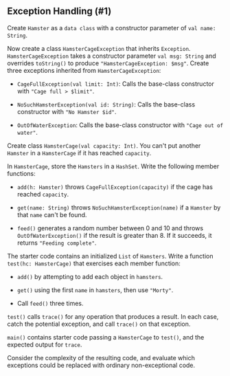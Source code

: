 ## Exception Handling (#1)

Create `Hamster` as a `data class` with a constructor parameter of `val name:
String`.

Now create a class `HamsterCageException` that inherits `Exception`.
`HamsterCageException` takes a constructor parameter `val msg: String` and
overrides `toString()` to produce `"HamsterCageException: $msg"`. Create three
exceptions inherited from `HamsterCageException`:

- `CageFullException(val limit: Int)`: Calls the base-class constructor
  with `"Cage full > $limit"`.

- `NoSuchHamsterException(val id: String)`: Calls the base-class constructor
  with `"No Hamster $id"`.

- `OutOfWaterException`: Calls the base-class constructor
  with `"Cage out of water"`.

Create class `HamsterCage(val capacity: Int)`. You can't put another `Hamster`
in a `HamsterCage` if it has reached `capacity`.

In `HamsterCage`, store the `Hamsters` in a `HashSet`. Write the following
member functions:

- `add(h: Hamster)` throws `CageFullException(capacity)` if the cage has
  reached `capacity`.

- `get(name: String)` throws `NoSuchHamsterException(name)` if a `Hamster` by
  that `name` can't be found.

- `feed()` generates a random number between 0 and 10 and throws
  `OutOfWaterException()` if the result is greater than 8. If it succeeds, it
  returns `"Feeding complete"`.

The starter code contains an initialized `List` of `Hamsters`. Write a
function `test(hc: HamsterCage)` that exercises each member function:

- `add()` by attempting to add each object in `hamsters`.

- `get()` using the first `name` in `hamsters`, then use `"Morty"`.

- Call `feed()` three times.

`test()` calls `trace()` for any operation that produces a result. In each
case, catch the potential exception, and call `trace()` on that exception.

`main()` contains starter code passing a `HamsterCage` to `test()`, and the
expected output for `trace`.

Consider the complexity of the resulting code, and evaluate which exceptions
could be replaced with ordinary non-exceptional code.
